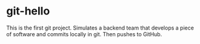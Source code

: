 # git-hello
This is the first git project. Simulates a backend team that develops a piece of software and commits locally in git. Then pushes to GitHub.

